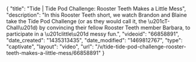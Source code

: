 {
    "title": "Tide | Tide Pod Challenge: Rooster Teeth Makes a Little Mess",
    "description": "In this Rooster Teeth short, we watch Brandon and Blaine take the Tide Pod Challenge (or as they would call it, the \u201cT-Chall\u201d) by convincing their fellow Rooster Teeth member Barbara, to participate in a \u201clittle\u201d messy fun.",
    "videoid": "66858891",
    "date_created": "1435313435",
    "date_modified": "1469812767",
    "type": "captivate",
    "layout": "video",
    "url": "\/v\/tide-tide-pod-challenge-rooster-teeth-makes-a-little-mess\/66858891"
}